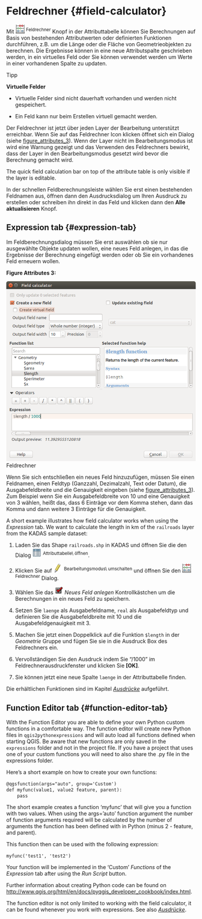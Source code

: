 # Feldrechner {#field-calculator}

Mit <a href="../../images/mActionCalculateField.png" class="reference internal"><img src="../../images/mActionCalculateField.png" alt="mActionCalculateField" /></a> <sup>Feldrechner</sup> Knopf in der Attributtabelle können Sie Berechnungen auf Basis von bestehenden Attributwerten oder definierten Funktionen durchführen, z.B. um die Länge oder die Fläche von Geometrieobjekten zu berechnen. Die Ergebnisse können in eine neue Attributspalte geschrieben werden, in ein virtuelles Feld oder Sie können verwendet werden um Werte in einer vorhandenen Spalte zu updaten.

Tipp

**Virtuelle Felder**

-   Virtuelle Felder sind nicht dauerhaft vorhanden und werden nicht gespeichert.

-   Ein Feld kann nur beim Erstellen virtuell gemacht werden.

Der Feldrechner ist jetzt über jeden Layer der Bearbeitung unterstützt erreichbar. Wenn Sie auf das Feldrechner Icon klicken öffnet sich ein Dialog (siehe <a href="#figure-attributes-3" class="reference internal">figure_attributes_3</a>). Wenn der Layer nicht im Bearbeitungsmodus ist wird eine Warnung gezeigt und das Verwenden des Feldrechners bewirkt, dass der Layer in den Bearbeitungsmodus gesetzt wird bevor die Berechnung gemacht wird.

The quick field calculation bar on top of the attribute table is only visible if the layer is editable.

In der schnellen Feldberechnungsleiste wählen Sie erst einen bestehenden Feldnamen aus, öffnen dann den Ausdrucksdialog um Ihren Ausdruck zu erstellen oder schreiben ihn direkt in das Feld und klicken dann den **Alle aktualisieren** Knopf.

## Expression tab {#expression-tab}

Im Feldberechnungsdialog müssen Sie erst auswählen ob sie nur ausgewählte Objekte updaten wollen, eine neues Feld anlegen, in das die Ergebnisse der Berechnung eingefügt werden oder ob Sie ein vorhandenes Feld erneuern wollen.

**Figure Attributes 3:**

![](../../images/fieldcalculator.png)
Feldrechner 

Wenn Sie sich entschließen ein neues Feld hinzuzufügen, müssen Sie einen Feldnamen, einen Feldtyp (Ganzzahl, Dezimalzahl, Text oder Datum), die Ausgabefeldbreite und die Genauigkeit eingeben (siehe <a href="#figure-attributes-3" class="reference internal">figure_attributes_3</a>). Zum Beispiel wenn Sie ein Ausgabefeldbreite von 10 und eine Genauigkeit von 3 wählen, heißt das, dass 6 Einträge vor dem Komma stehen, dann das Komma und dann weitere 3 Einträge für die Genauigkeit.

A short example illustrates how field calculator works when using the *Expression* tab. We want to calculate the length in km of the `railroads` layer from the KADAS sample dataset:

1.  Laden Sie das Shape `railroads.shp` in KADAS und öffnen Sie die den Dialog <a href="../../images/mActionOpenTable.png" class="reference internal"><img src="../../images/mActionOpenTable.png" alt="mActionOpenTable" /></a> <sup>Attributtabelle\\ öffnen</sup>.

2.  Klicken Sie auf <a href="../../images/mActionToggleEditing.png" class="reference internal"><img src="../../images/mActionToggleEditing.png" alt="mActionToggleEditing" /></a> <sup>Bearbeitungsmodus\\ umschalten</sup> und öffnen Sie den <a href="../../images/mActionCalculateField.png" class="reference internal"><img src="../../images/mActionCalculateField.png" alt="mActionCalculateField" /></a> <sup>Feldrechner</sup> Dialog.

3.  Wählen Sie das <a href="../../images/checkbox.png" class="reference internal"><img src="../../images/checkbox.png" alt="checkbox" /></a> *Neues Feld anlegen* Kontrollkästchen um die Berechnungen in ein neues Feld zu speichern.

4.  Setzen Sie `laenge` als Ausgabefeldname, `real` als Ausgabefeldtyp und definieren Sie die Ausgabefeldbreite mit 10 und die Ausgabefeldgenauigkeit mit 3.

5.  Machen Sie jetzt einen Doppelklick auf die Funktion `$length` in der *Geometrie* Gruppe und fügen Sie sie in die Ausdruck Box des Feldrechners ein.

6.  Vervollständigen Sie den Ausdruck indem Sie “/1000” im Feldrechnerausdruckfenster und klicken Sie **\[OK\]**.

7.  Sie können jetzt eine neue Spalte `laenge` in der Attributtabelle finden.

Die erhältlichen Funktionen sind im Kapitel <a href="expression.html#vector-expressions" class="reference internal"><em>Ausdrücke</em></a> aufgeführt.

## Function Editor tab {#function-editor-tab}

With the Function Editor you are able to define your own Python custom functions in a comfortable way. The function editor will create new Python files in `qgis2pythonexpressions` and will auto load all functions defined when starting QGIS. Be aware that new functions are only saved in the `expressions` folder and not in the project file. If you have a project that uses one of your custom functions you will need to also share the .py file in the expressions folder.

Here’s a short example on how to create your own functions:

    @qgsfunction(args="auto", group='Custom')
    def myfunc(value1, value2 feature, parent):
        pass

The short example creates a function ‘myfunc’ that will give you a function with two values. When using the args=’auto’ function argument the number of function arguments required will be calculated by the number of arguments the function has been defined with in Python (minus 2 - feature, and parent).

This function then can be used with the following expression:

    myfunc('test1', 'test2')

Your function will be implemented in the ‘Custom’ *Functions* of the *Expression* tab after using the *Run Script* button.

Further information about creating Python code can be found on <a href="http://www.qgis.org/html/en/docs/pyqgis_developer_cookbook/index.html" class="uri" class="reference external">http://www.qgis.org/html/en/docs/pyqgis_developer_cookbook/index.html</a>.

The function editor is not only limited to working with the field calculator, it can be found whenever you work with expressions. See also <a href="expression.html#vector-expressions" class="reference internal"><em>Ausdrücke</em></a>.




